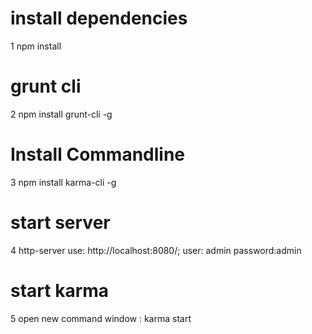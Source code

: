 # install dependencies
1 npm install

# grunt cli
2 npm install grunt-cli -g

# Install Commandline
3 npm install karma-cli -g

# start server
4 http-server  use: http://localhost:8080/;
  user: admin  password:admin

# start karma
5 open new command window : karma start
